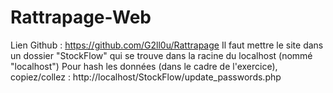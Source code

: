 # Rattrapage-Web
Lien Github : https://github.com/G2ll0u/Rattrapage
Il faut mettre le site dans un dossier "StockFlow" qui se trouve dans la racine du localhost (nommé "localhost")
Pour hash les données (dans le cadre de l'exercice), copiez/collez :
http://localhost/StockFlow/update_passwords.php
